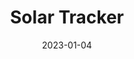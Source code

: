 ---
layout: inner
position: left
title: 'Solar Tracker'
date: 2023-01-04
categories: development
tags: 
    - Arduino
    - Control Systems
featured_image: 'img/posts/2023-solar-tracker-circuit-diagram.png'
project_link: 'https://github.com/georgelin-eng/Solar-tracker'
button_icon: 'github'
button_text: 'Visit Project'
lead_text: "A tracking system that points a solar panel towards light"
---